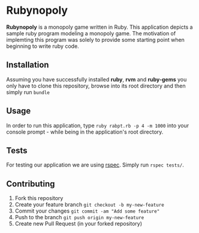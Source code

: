 # Rubynopoly

**Rubynopoly** is a monopoly game written in Ruby. This application depicts a sample ruby program modeling a monopoly game. The motivation of implemting this program was solely to provide some starting point when beginning to write ruby code. 

## Installation
Assuming you have successfully installed **ruby**, **rvm** and **ruby-gems** you only have to clone this repository, browse into its root directory and then simply run ````bundle````

## Usage
In order to run this application, type ````ruby rabpt.rb -p 4 -m 1000```` into your console prompt - while being in the application's root directory.

## Tests
For testing our application we are using [rspec](https://github.com/rspec/rspec). Simply run `rspec tests/`.

## Contributing
1. Fork this repository
2. Create your feature branch `git checkout -b my-new-feature`
3. Commit your changes `git commit -am "Add some feature"`
4. Push to the branch `git push origin my-new-feature`
5. Create new Pull Request (in your forked repository)

